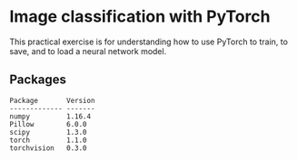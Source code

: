 # Image classification with PyTorch

This practical exercise is for understanding how to use PyTorch to train, to save, and to load a neural network model.

## Packages
```
Package       Version
------------- -------
numpy         1.16.4
Pillow        6.0.0
scipy         1.3.0
torch         1.1.0
torchvision   0.3.0
```
